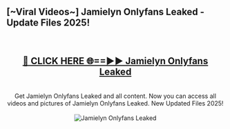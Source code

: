 <h2>[~Viral Videos~] Jamielyn Onlyfans Leaked - Update Files 2025!</h2>
<br>
<div align="center">
<h2><a href="https://betterlinks.top/A2PfLJ" rel="nofollow">🔴 CLICK HERE 🌐==►► Jamielyn Onlyfans Leaked</a></h2>
<br>
Get Jamielyn Onlyfans Leaked and all content. Now you can access all videos and pictures of Jamielyn Onlyfans Leaked. New Updated Files 2025!
<br>
<br>
<a href="https://betterlinks.top/A2PfLJ" rel="nofollow" data-target="animated-image.originalLink"><img src="https://i.ibb.co.com/WyWwxjT/player-gif2.gif" alt="Jamielyn Onlyfans Leaked" style="max-width: 100%; display: inline-block;" data-target="animated-image.originalImage"></a>
</div>
<br>
